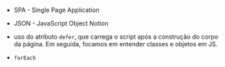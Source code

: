 - SPA - Single Page Application
- JSON - JavaScript Object Notion

- uso do atributo `defer`, que carrega o script após a construção do corpo da página. Em seguida, focamos em entender classes e objetos em JS.

 - `forEach`
